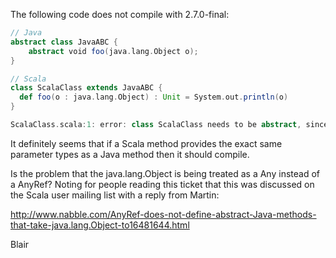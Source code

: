 The following code does not compile with 2.7.0-final:

```scala
// Java
abstract class JavaABC {
    abstract void foo(java.lang.Object o);
}
```

```scala
// Scala
class ScalaClass extends JavaABC {
  def foo(o : java.lang.Object) : Unit = System.out.println(o)
}
```

```scala
ScalaClass.scala:1: error: class ScalaClass needs to be abstract, since there is a deferred declaration of method foo in class JavaABC of type (Any)Unit which is not implemented in a subclass
```

It definitely seems that if a Scala method provides the
exact same parameter types as a Java method then it should
compile.

Is the problem that the java.lang.Object is being treated
as a Any instead of a AnyRef?
Noting for people reading this ticket that this was discussed on the Scala user
mailing list with a reply from Martin:

http://www.nabble.com/AnyRef-does-not-define-abstract-Java-methods-that-take-java.lang.Object-to16481644.html

Blair
